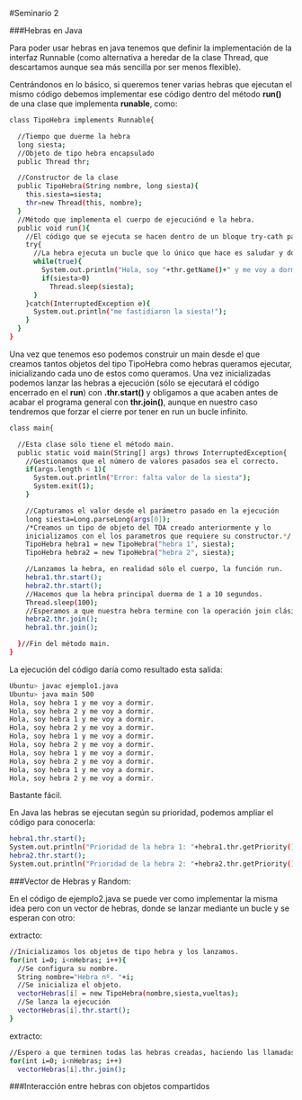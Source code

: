 #Seminario 2

###Hebras en Java

Para poder usar hebras en java tenemos que definir la implementación de la interfaz Runnable (como alternativa a heredar de la clase Thread, que descartamos aunque sea más sencilla por ser menos flexible).

Centrándonos en lo básico, si queremos tener varias hebras que ejecutan el mismo código debemos implementar ese código dentro del método **run()** de una clase que implementa **runable**, como:

```sh
class TipoHebra implements Runnable{

  //Tiempo que duerme la hebra
  long siesta;
  //Objeto de tipo hebra encapsulado
  public Thread thr;

  //Constructor de la clase
  public TipoHebra(String nombre, long siesta){
    this.siesta=siesta;
    thr=new Thread(this, nombre);
  }
  //Método que implementa el cuerpo de ejecuciónd e la hebra.
  public void run(){
    //El código que se ejecuta se hacen dentro de un bloque try-cath para controlar sus excepciones.
    try{
      //La hebra ejecuta un bucle que lo único que hace es saludar y dormir.
      while(true){
        System.out.println("Hola, soy "+thr.getName()+" y me voy a dormir.");
        if(siesta>0)
          Thread.sleep(siesta);
      }
    }catch(InterruptedException e){
      System.out.println("me fastidiaron la siesta!");
    }
  }
}
```

Una vez que tenemos eso podemos construir un main desde el que creamos tantos objetos del tipo TipoHebra como hebras queramos ejecutar, inicializando cada uno de estos como queramos. Una vez inicializadas podemos lanzar las hebras a ejecución (sólo se ejecutará el código encerrado en el **run**) con **.thr.start()** y obligamos a que acaben antes de acabar el programa general con **thr.join()**, aunque en nuestro caso tendremos que forzar el cierre por tener en run un bucle infinito.

```sh
class main{

  //Esta clase sólo tiene el método main.
  public static void main(String[] args) throws InterruptedException{
    //Gestionamos que el número de valores pasados sea el correcto.
    if(args.length < 1){
      System.out.println("Error: falta valor de la siesta");
      System.exit(1);
    }

    //Capturamos el valor desde el parámetro pasado en la ejecución
    long siesta=Long.parseLong(args[0]);
    /*Creamos un tipo de objeto del TDA creado anteriormente y lo
    inicializamos con el los parametros que requiere su constructor.*/
    TipoHebra hebra1 = new TipoHebra("hebra 1", siesta);
    TipoHebra hebra2 = new TipoHebra("hebra 2", siesta);

    //Lanzamos la hebra, en realidad sólo el cuerpo, la función run.
    hebra1.thr.start();
    hebra2.thr.start();
    //Hacemos que la hebra principal duerma de 1 a 10 segundos.
    Thread.sleep(100);
    //Esperamos a que nuestra hebra termine con la operación join clásica.
    hebra2.thr.join();
    hebra1.thr.join();

  }//Fin del método main.
}
```


La ejecución del código daría como resultado esta salida:

```sh
Ubuntu> javac ejemplo1.java
Ubuntu> java main 500
Hola, soy hebra 1 y me voy a dormir.
Hola, soy hebra 2 y me voy a dormir.
Hola, soy hebra 1 y me voy a dormir.
Hola, soy hebra 2 y me voy a dormir.
Hola, soy hebra 1 y me voy a dormir.
Hola, soy hebra 2 y me voy a dormir.
Hola, soy hebra 1 y me voy a dormir.
Hola, soy hebra 2 y me voy a dormir.
Hola, soy hebra 1 y me voy a dormir.
Hola, soy hebra 2 y me voy a dormir.
```
Bastante fácil.

En Java las hebras se ejecutan según su prioridad,
podemos ampliar el código para conocerla:

```sh
hebra1.thr.start();
System.out.println("Prioridad de la hebra 1: "+hebra1.thr.getPriority());
hebra2.thr.start();
System.out.println("Prioridad de la hebra 2: "+hebra2.thr.getPriority());
```
###Vector de Hebras y Random:


En el código de ejemplo2.java se puede ver como implementar la misma idea pero con un vector de hebras, donde se lanzar mediante un bucle y se esperan con otro:

extracto:
```sh
//Inicializamos los objetos de tipo hebra y los lanzamos.
for(int i=0; i<nHebras; i++){
  //Se configura su nombre.
  String nombre="Hebra nº. "+i;
  //Se inicializa el objeto.
  vectorHebras[i] = new TipoHebra(nombre,siesta,vueltas);
  //Se lanza la ejecución
  vectorHebras[i].thr.start();
}
```

extracto:
```sh
//Espero a que terminen todas las hebras creadas, haciendo las llamadas a join
for(int i=0; i<nHebras; i++)
  vectorHebras[i].thr.join();
```

###Interacción entre hebras con objetos compartidos
